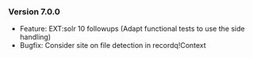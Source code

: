 ### Version 7.0.0

- Feature: EXT:solr 10 followups (Adapt functional tests to use the side handling)
- Bugfix: Consider site on file detection in recordq!Context